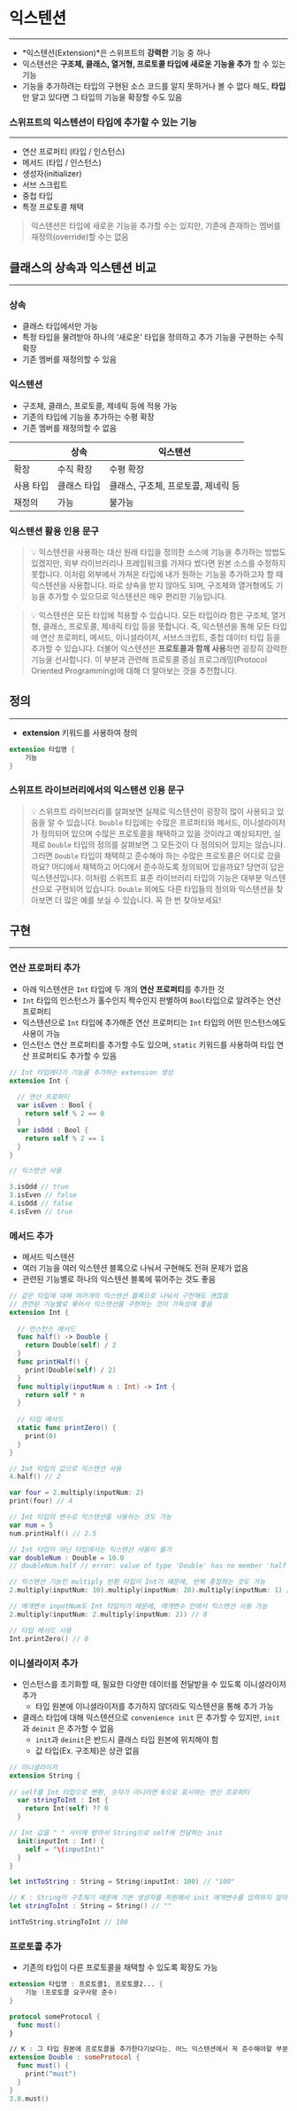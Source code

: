# 익스텐션

---

- *익스텐션(Extension)*은 스위프트의 **강력한** 기능 중 하나
- 익스텐션은 **구조체, 클래스, 열거형, 프로토콜 타입에 새로운 기능을 추가** 할 수 있는 기능
- 기능을 추가하려는 타입의 구현된 소스 코드를 알지 못하거나 볼 수 없다 해도, **타입**만 알고 있다면 그 타입의 기능을 확장할 수도 있음

### 스위프트의 익스텐션이 타입에 추가할 수 있는 기능

---

- 연산 프로퍼티 (타입 / 인스턴스)
- 메서드 (타입 / 인스턴스)
- 생성자(initializer)
- 서브 스크립트
- 중첩 타입
- 특정 프로토콜 채택

> 익스텐션은 타입에 새로운 기능을 추가할 수는 있지만, 기존에 존재하는 멤버를 재정의(override)할 수는 없음
> 

## 클래스의 상속과 익스텐션 비교

---

### 상속

- 클래스 타입에서만 가능
- 특정 타입을 물려받아 하나의 ‘새로운' 타입을 정의하고 추가 기능을 구현하는 수직 확장
- 기존 멤버를 재정의할 수 있음

### 익스텐션

- 구조체, 클래스, 프로토콜, 제네릭 등에 적용 가능
- 기존의 타입에 기능을 추가하는 수평 확장
- 기존 멤버를 재정의할 수 없음

|  | 상속 | 익스텐션 |
| --- | --- | --- |
| 확장 | 수직 확장 | 수평 확장 |
| 사용 타입 | 클래스 타입 | 클래스, 구조체, 프로토콜, 제네릭 등 |
| 재정의 | 가능 | 불가능 |

### 익스텐션 활용 인용 문구


> 💡 익스텐션을 사용하는 대신 원래 타입을 정의한 소스에 기능을 추가하는 방법도 있겠지만, 외부 라이브러리나 프레임워크를 가져다 썼다면 원본 소스를 수정하지 못합니다. 이처럼 외부에서 가져온 타입에 내가 원하는 기능을 추가하고자 할 때 익스텐션을 사용합니다. 따로 상속을 받지 않아도 되며, 구조체와 열거형에도 기능을 추가할 수 있으므로 익스텐션은 매우 편리한 기능입니다.



> 💡 익스텐션은 모든 타입에 적용할 수 있습니다. 모든 타입이라 함은 구조체, 열거형, 클래스, 프로토콜, 제네릭 타입 등을 뜻합니다. 즉, 익스텐션을 통해 모든 타입에 연산 프로퍼티, 메서드, 이니셜라이저, 서브스크립트, 중첩 데이터 타입 등을 추가할 수 있습니다. 더불어 익스텐션은 **프로토콜과 함께 사용**하면 굉장히 강력한 기능을 선사합니다. 이 부분과 관련해 프로토콜 중심 프로그래밍(Protocol Oriented Programming)에 대해 더 알아보는 것을 추천합니다.


## 정의

---

- **extension** 키워드를 사용하여 정의

```swift
extension 타입명 {
	기능
}
```

### 스위프트 라이브러리에서의 익스텐션 인용 문구


> 💡 스위프트 라이브러리를 살펴보면 실제로 익스텐션이 굉장히 많이 사용되고 있음을 알 수 있습니다.
`Double` 타입에는 수많은 프로퍼티와 메서드, 이니셜라이저가 정의되어 있으며 수많은 프로토콜을 채택하고 있을 것이라고 예상되지만, 실제로 `Double` 타입의 정의를 살펴보면 그 모든것이 다 정의되어 있지는 않습니다. 그러면 `Double` 타입이 채택하고 준수해야 하는 수많은 프로토콜은 어디로 갔을까요? 어디에서 채택하고 어디에서 준수하도록 정의되어 있을까요? 당연히 답은 익스텐션입니다. 이처럼 스위프트 표준 라이브러리 타입의 기능은 대부분 익스텐션으로 구현되어 있습니다. `Double` 외에도 다른 타입들의 정의와 익스텐션을 찾아보면 더 많은 예를 보실 수 있습니다. 꼭 한 번 찾아보세요!

## 구현

---

### 연산 프로퍼티 추가

- 아래 익스텐션은 `Int` 타입에 두 개의 **연산 프로퍼티**를 추가한 것
- `Int` 타입의 인스턴스가 홀수인지 짝수인지 판별하여 `Bool`타입으로 알려주는 연산 프로퍼티
- 익스텐션으로 `Int` 타입에 추가해준 연산 프로퍼티는 `Int` 타입의 어떤 인스턴스에도 사용이 가능
- 인스턴스 연산 프로퍼티를 추가할 수도 있으며, `static` 키워드를 사용하여 타입 연산 프로퍼티도 추가할 수 있음

```swift
// Int 타입에다가 기능을 추가하는 extension 생성
extension Int {
  
  // 연산 프로퍼티
  var isEven : Bool {
    return self % 2 == 0
  }
  var isOdd : Bool {
    return self % 2 == 1
  }
}

// 익스텐션 사용

3.isOdd // true
3.isEven // false
4.isOdd // false
4.isEven // true
```

### 메서드 추가

- 메서드 익스텐션
- 여러 기능을 여러 익스텐션 블록으로 나눠서 구현해도 전혀 문제가 없음
- 관련된 기능별로 하나의 익스텐션 블록에 묶어주는 것도 좋음

```swift
// 같은 타입에 대해 여러개의 익스텐션 블록으로 나눠서 구현해도 괜찮음
// 관련된 기능별로 묶어서 익스텐션을 구현하는 것이 가독성에 좋음
extension Int {
  
  // 인스턴스 메서드
  func half() -> Double {
    return Double(self) / 2
  }
  func printHalf() {
    print(Double(self) / 2)
  }
  func multiply(inputNum n : Int) -> Int {
    return self * n
  }
  
  // 타입 메서드
  static func printZero() {
    print(0)
  }
}

// Int 타입의 값으로 익스텐션 사용
4.half() // 2

var four = 2.multiply(inputNum: 2)
print(four) // 4

// Int 타입의 변수로 익스텐션을 사용하는 것도 가능
var num = 5
num.printHalf() // 2.5

// Int 타입이 아닌 타입에서는 익스텐션 사용이 불가
var doubleNum : Double = 10.0
// doubleNum.half // error: value of type 'Double' has no member 'half'

// 익스텐션 기능인 multiply 반환 타입이 Int기 때문에, 반복 중첩하는 것도 가능
2.multiply(inputNum: 10).multiply(inputNum: 20).multiply(inputNum: 1) // 400

// 매개변수 inputNum도 Int 타입이기 때문에, 매개변수 안에서 익스텐션 사용 가능
2.multiply(inputNum: 2.multiply(inputNum: 2)) // 8

// 타입 메서드 사용
Int.printZero() // 0
```

### 이니셜라이저 추가

- 인스턴스를 초기화할 때, 필요한 다양한 데이터를 전달받을 수 있도록 이니셜라이저 추가
    - 타입 원본에 이니셜라이저를 추가하지 않더라도 익스텐션을 통해 추가 가능
- 클래스 타입에 대해 익스텐션으로 `convenience init` 은 추가할 수 있지만, `init` 과 `deinit` 은 추가할 수 없음
    - `init`과 `deinit`은 반드시 클래스 타입 원본에 위치해야 함
    - 값 타입(Ex. 구조체)은 상관 없음

```swift
// 이니셜라이저
extension String {
  
// self를 Int 타입으로 변환, 숫자가 아니라면 0으로 표시하는 연산 프로퍼티
  var stringToInt : Int {
    return Int(self) ?? 0
  }

// Int 값을 " " 사이에 받아서 String으로 self에 전달하는 init
  init(inputInt : Int) {
    self = "\(inputInt)"
  }
}

let intToString : String = String(inputInt: 100) // "100"

// K : String이 구조체기 때문에 기본 생성자를 지원해서 init 매개변수를 입력하지 않아도 되는 것 같음
let stringToInt : String = String() // ""

intToString.stringToInt // 100
```

### 프로토콜 추가

- 기존의 타입이 다른 프로토콜을 채택할 수 있도록 확장도 가능

```swift
extension 타입명 : 프로토콜1, 프로토콜2... {
	기능 (프로토콜 요구사항 준수)
}
```

```swift
protocol someProtocol {
  func must()
}

// K : 그 타입 원본에 프로토콜을 추가한다기보다는, 어느 익스텐션에서 꼭 준수해야할 부분을 프로토콜로 선언하는 느낌인 듯
extension Double : someProtocol {
  func must() {
    print("must")
  }
}
3.0.must()
```
